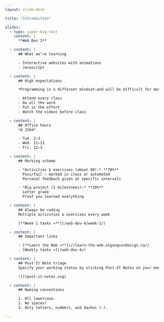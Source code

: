 ```yaml
---
layout: slide-deck

title: "Introduction"

slides:
  - type: super-big-text
    content: |
      **Web Dev 3**

  - content: |
      ## What we’re learning

      - Interactive websites with animations
      - Javascript

  - content: |
      ## High expectations

      *Programming is a different mindset—and will be difficult for most*

      - Attend every class
      - Do all the work
      - Put in the effort
      - Watch the videos before class

  - content: |
      ## Office hours
      *@ J104*

      - Tue. 2–3
      - Wed. 11–12
      - Fri. 12–3

  - content: |
      ## Marking scheme

      - *Activities & exercises (about 60):* **70%**
        Pass/fail — marked in class or automated
        Personal feedback given at specific intervals

      - *Big project (2 milestones):* **20%**
        Letter grade
        Proof you learned everything

  - content: |
      ## Always be coding
      Multiple activities & exercises every week

      [**Week 1 tasks ➔**](/web-dev-4/week-1/)

  - content: |
      ## Important links

      - [**Learn the Web ➔**](//learn-the-web.algonquindesign.ca/)
      - [Weekly tasks ➔](/web-dev-4/)

  - content: |
      ## Post-It Note triage
      Specify your working status by sticking Post-It Notes on your monitor

      ![](post-it-notes.svg)

  - content: |
      ## Naming conventions

      1. All lowercase.
      2. No spaces!
      3. Only letters, numbers, and dashes (-).

---
```

